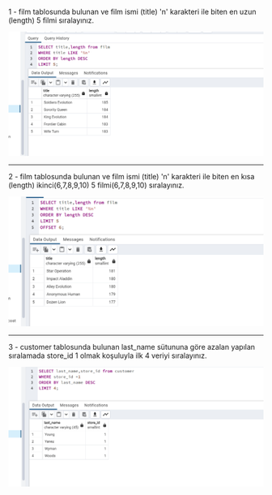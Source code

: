 1 - film tablosunda bulunan ve film ismi (title) 'n' karakteri ile biten en uzun (length) 5 filmi sıralayınız.

![img.png](img/img.png)

----------------------------------------

2 - film tablosunda bulunan ve film ismi (title) 'n' karakteri ile biten en kısa (length) ikinci(6,7,8,9,10) 5 filmi(6,7,8,9,10) sıralayınız.

![img_1.png](img/img_1.png)

----------------------------
3 - customer tablosunda bulunan last_name sütununa göre azalan yapılan sıralamada store_id 1 olmak koşuluyla ilk 4 veriyi sıralayınız.

![img_2.png](img/img_2.png)
